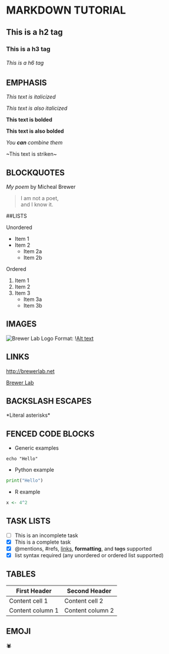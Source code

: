# MARKDOWN TUTORIAL

## This is a h2 tag

### This is a h3 tag

###### This is a h6 tag

## EMPHASIS

_This text is italicized_

*This text is also italicized*

**This text is bolded**

__This text is also bolded__

_You **can** combine them_

~This text is striken~

## BLOCKQUOTES

_My poem_ by Micheal Brewer 

>I am not a poet, \
>and I know it.

##LISTS

Unordered
* Item 1
* Item 2
	* Item 2a
	* Item 2b

Ordered
1. Item 1
2. Item 2
3. Item 3
	* Item 3a
	* Item 3b

## IMAGES

![Brewer Lab Logo](https://1000logos.net/wp-content/uploads/2021/05/Chloe-logo-768x432.png)
Format: \![Alt text](url)


## LINKS

http://brewerlab.net

[Brewer Lab](http://brewerlab.net)

## BACKSLASH ESCAPES

\*Literal asterisks\*

## FENCED CODE BLOCKS

* Generic examples

```
echo "Hello"
```
* Python example

```python
print("Hello")
```

* R example

```r
x <- 4^2
```

## TASK LISTS

- [ ] This is an incomplete task
- [x] This is a complete task
- [x] @mentions, #refs, [links](), **formatting**, and <del>tags</del> supported
- [x] list syntax required (any unordered or ordered list supported)

## TABLES

First Header | Second Header 
------------ | -------------
Content cell 1 | Content cell 2 |
Content column 1  | Content column 2

## EMOJI

:spider:


